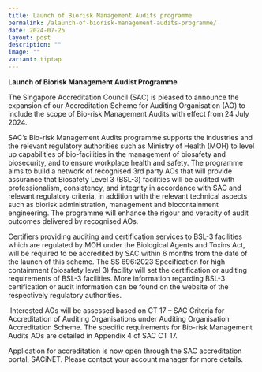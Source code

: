 ```yaml
---
title: Launch of Biorisk Management Audits programme
permalink: /alaunch-of-biorisk-management-audits-programme/
date: 2024-07-25
layout: post
description: ""
image: ""
variant: tiptap
---
```

<p><strong>Launch of Biorisk Management Audist Programme</strong>
</p>
<p>The Singapore Accreditation Council (SAC) is pleased to announce the expansion
of our Accreditation Scheme for Auditing Organisation (AO) to include the
scope of Bio-risk Management Audits with effect from 24 July 2024. &nbsp;</p>
<p>SAC’s Bio-risk Management Audits programme supports the industries and
the relevant regulatory authorities such as Ministry of Health (MOH) to
level up capabilities of bio-facilities in the management of biosafety
and biosecurity, and to ensure workplace health and safety. The programme
aims to build a network of recognised 3rd party AOs that will provide assurance
that Biosafety Level 3 (BSL-3) facilities will be audited with professionalism,
consistency, and integrity in accordance with SAC and relevant regulatory
criteria, in addition with the relevant technical aspects such as biorisk
administration, management and biocontainment engineering. The programme
will enhance the rigour and veracity of audit outcomes delivered by recognised
AOs.</p>
<p>Certifiers providing auditing and certification services to BSL-3 facilities
which are regulated by MOH under the Biological Agents and Toxins Act,
will be required to be accredited by SAC within 6 months from the date
of the launch of this scheme. The SS 696:2023 Specification for high containment
(biosafety level 3) facility will set the certification or auditing requirements
of BSL-3 facilities. More information regarding BSL-3 certification or
audit information can be found on the website of the respectively regulatory
authorities.&nbsp;</p>
<p>&nbsp;Interested AOs will be assessed based on CT 17 – SAC Criteria for
Accreditation of Auditing Organisations under Auditing Organisation Accreditation
Scheme. The specific requirements for Bio-risk Management Audits AOs are
detailed in Appendix 4 of SAC CT 17.</p>
<p>Application for accreditation is now open through the SAC accreditation
portal, SACiNET. Please contact your account manager for more details.</p>
<p>&nbsp;</p>